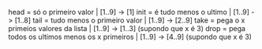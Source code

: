 head = só o primeiro valor                          | [1..9] -> [1]
init = é tudo menos o ultimo                        | [1..9] -> [1..8]
tail = tudo menos o primeiro valor                  | [1..9] -> [2..9]
take = pega o x primeios valores da lista           | [1..9] -> [1..3] (supondo que x é 3)
drop = pega todos os ultimos menos os x primeiros   | [1..9] -> [4..9] (supondo que x é 3)